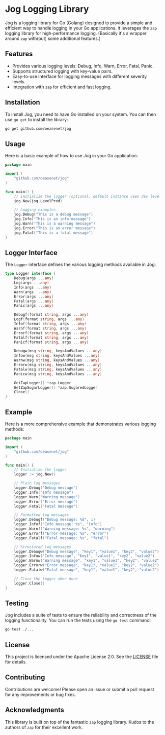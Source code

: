 # Jog Logging Library

Jog is a logging library for Go (Golang) designed to provide a simple and efficient way to handle logging in your Go applications. It leverages the `zap` logging library for high-performance logging. (Basically it's a wrapper around `zap` with(out) some additional features.)

## Features

- Provides various logging levels: Debug, Info, Warn, Error, Fatal, Panic.
- Supports structured logging with key-value pairs.
- Easy-to-use interface for logging messages with different severity levels.
- Integration with `zap` for efficient and fast logging.

## Installation

To install Jog, you need to have Go installed on your system. You can then use `go get` to install the library:

```sh
go get github.com/oeasenet/jog
```

## Usage

Here is a basic example of how to use Jog in your Go application:

```go
package main

import (
    "github.com/oeasenet/jog"
)

func main() {
    // Initialize the logger (optional, default instance uses dev level)
    jog.New(jog.LevelProd)

    // Logging examples
    jog.Debug("This is a debug message")
    jog.Info("This is an info message")
    jog.Warn("This is a warning message")
    jog.Error("This is an error message")
    jog.Fatal("This is a fatal message")
}
```

## Logger Interface

The `Logger` interface defines the various logging methods available in Jog:

```go
type Logger interface {
    Debug(args ...any)
    Log(args ...any)
    Info(args ...any)
    Warn(args ...any)
    Error(args ...any)
    Fatal(args ...any)
    Panic(args ...any)

    Debugf(format string, args ...any)
    Logf(format string, args ...any)
    Infof(format string, args ...any)
    Warnf(format string, args ...any)
    Errorf(format string, args ...any)
    Fatalf(format string, args ...any)
    Panicf(format string, args ...any)

    Debugw(msg string, keysAndValues ...any)
    Infow(msg string, keysAndValues ...any)
    Warnw(msg string, keysAndValues ...any)
    Errorw(msg string, keysAndValues ...any)
    Fatalw(msg string, keysAndValues ...any)
    Panicw(msg string, keysAndValues ...any)

    GetZapLogger() *zap.Logger
    GetZapSugarLogger() *zap.SugaredLogger
    Close()
}
```

## Example

Here is a more comprehensive example that demonstrates various logging methods:

```go
package main

import (
    "github.com/oeasenet/jog"
)

func main() {
    // Initialize the logger
    logger := jog.New()

    // Plain log messages
    logger.Debug("Debug message")
    logger.Info("Info message")
    logger.Warn("Warning message")
    logger.Error("Error message")
    logger.Fatal("Fatal message")

    // Formatted log messages
    logger.Debugf("Debug message: %d", 1)
    logger.Infof("Info message: %s", "info")
    logger.Warnf("Warning message: %s", "warning")
    logger.Errorf("Error message: %s", "error")
    logger.Fatalf("Fatal message: %s", "fatal")

    // Structured log messages
    logger.Debugw("Debug message", "key1", "value1", "key2", "value2")
    logger.Infow("Info message", "key1", "value1", "key2", "value2")
    logger.Warnw("Warning message", "key1", "value1", "key2", "value2")
    logger.Errorw("Error message", "key1", "value1", "key2", "value2")
    logger.Fatalw("Fatal message", "key1", "value1", "key2", "value2")

    // Close the logger when done
    logger.Close()
}
```

## Testing

Jog includes a suite of tests to ensure the reliability and correctness of the logging functionality. You can run the tests using the `go test` command:

```sh
go test ./...
```

## License

This project is licensed under the Apache License 2.0. See the [LICENSE](LICENSE) file for details.

## Contributing

Contributions are welcome! Please open an issue or submit a pull request for any improvements or bug fixes.

## Acknowledgments

This library is built on top of the fantastic `zap` logging library. Kudos to the authors of `zap` for their excellent work.
